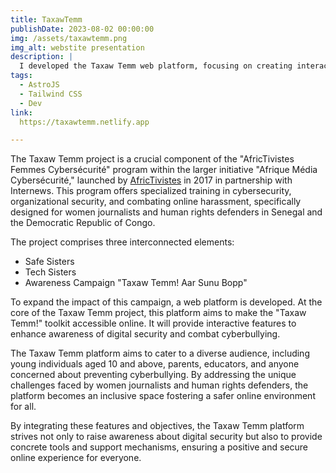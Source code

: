 ```yaml
---
title: TaxawTemm
publishDate: 2023-08-02 00:00:00
img: /assets/taxawtemm.png
img_alt: webstite presentation
description: |
  I developed the Taxaw Temm web platform, focusing on creating interactive features, ensuring accessibility of the 'Taxaw Temm!' toolkit online, and enhancing digital security awareness to combat cyberbullying.
tags:
  - AstroJS
  - Tailwind CSS
  - Dev
link:
  https://taxawtemm.netlify.app

---
```


The Taxaw Temm project is a crucial component of the "AfricTivistes Femmes Cybersécurité" program within the larger initiative "Afrique Média Cybersécurité," launched by  [AfricTivistes](https://www.africtivistes.com) in 2017 in partnership with Internews. This program offers specialized training in cybersecurity, organizational security, and combating online harassment, specifically designed for women journalists and human rights defenders in Senegal and the Democratic Republic of Congo.

The project comprises three interconnected elements:

- Safe Sisters
- Tech Sisters
- Awareness Campaign "Taxaw Temm! Aar Sunu Bopp"

To expand the impact of this campaign, a web platform is developed. At the core of the Taxaw Temm project, this platform aims to make the "Taxaw Temm!" toolkit accessible online. It will provide interactive features to enhance awareness of digital security and combat cyberbullying.

The Taxaw Temm platform aims to cater to a diverse audience, including young individuals aged 10 and above, parents, educators, and anyone concerned about preventing cyberbullying. By addressing the unique challenges faced by women journalists and human rights defenders, the platform becomes an inclusive space fostering a safer online environment for all.

By integrating these features and objectives, the Taxaw Temm platform strives not only to raise awareness about digital security but also to provide concrete tools and support mechanisms, ensuring a positive and secure online experience for everyone.